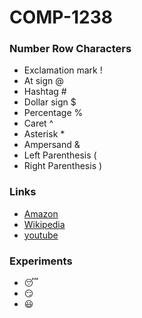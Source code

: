 # COMP-1238
### Number Row Characters
* Exclamation mark !
* At sign @
* Hashtag #
* Dollar sign $
* Percentage %
* Caret ^
* Asterisk *
* Ampersand &
* Left Parenthesis (
* Right Parenthesis )

### Links
* [Amazon](https://www.amazon.ca/)
* [Wikipedia](https://www.wikipedia.org/)
* [youtube](https://www.youtube.com/)

### Experiments
* :sleeping:
* :smirk:
* :smiley:
